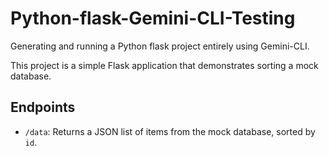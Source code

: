 # Python-flask-Gemini-CLI-Testing

Generating and running a Python flask project entirely using Gemini-CLI.

This project is a simple Flask application that demonstrates sorting a mock database.

## Endpoints

- `/data`: Returns a JSON list of items from the mock database, sorted by `id`.
